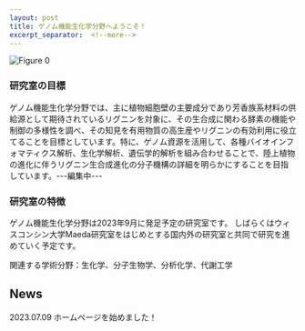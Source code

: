 ```yaml
---
layout: post
title: ゲノム機能生化学分野へようこそ！
excerpt_separator:  <!--more-->
---
```


![Figure 0](Figure0.png)
### 研究室の目標

ゲノム機能生化学分野では、主に植物細胞壁の主要成分であり芳香族系材料の供給源として期待されているリグニンを対象に、その生合成に関わる酵素の機能や制御の多様性を調べ、その知見を有用物質の高生産やリグニンの有効利用に役立てることを目標としています。特に、ゲノム資源を活用して、各種バイオインフォマティクス解析、生化学解析、遺伝学的解析を組み合わせることで、陸上植物の進化に伴うリグニン生合成進化の分子機構の詳細を明らかにすることを目指しています。---編集中---


### 研究室の特徴

ゲノム機能生化学分野は2023年9月に発足予定の研究室です。
しばらくはウィスコンシン大学Maeda研究室をはじめとする国内外の研究室と共同で研究を進めていく予定です。

関連する学術分野：生化学、分子生物学、分析化学、代謝工学

## News

2023.07.09 ホームページを始めました！



